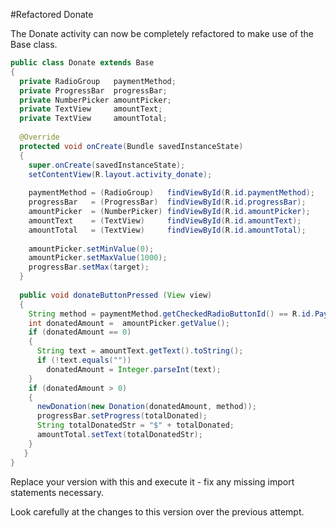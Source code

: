 #Refactored Donate

The Donate activity can now be completely refactored to make use of the Base class.

~~~java
public class Donate extends Base
{
  private RadioGroup   paymentMethod;
  private ProgressBar  progressBar;
  private NumberPicker amountPicker;
  private TextView     amountText;
  private TextView     amountTotal;
  
  @Override
  protected void onCreate(Bundle savedInstanceState)
  {
    super.onCreate(savedInstanceState);
    setContentView(R.layout.activity_donate);
    
    paymentMethod = (RadioGroup)   findViewById(R.id.paymentMethod);
    progressBar   = (ProgressBar)  findViewById(R.id.progressBar);
    amountPicker  = (NumberPicker) findViewById(R.id.amountPicker);
    amountText    = (TextView)     findViewById(R.id.amountText);
    amountTotal   = (TextView)     findViewById(R.id.amountTotal);
    
    amountPicker.setMinValue(0);
    amountPicker.setMaxValue(1000);
    progressBar.setMax(target);
  }
 
  public void donateButtonPressed (View view) 
  {
    String method = paymentMethod.getCheckedRadioButtonId() == R.id.PayPal ? "PayPal" : "Direct";
    int donatedAmount =  amountPicker.getValue();
    if (donatedAmount == 0)
    {
      String text = amountText.getText().toString();
      if (!text.equals(""))
        donatedAmount = Integer.parseInt(text);
    }
    if (donatedAmount > 0)
    {
      newDonation(new Donation(donatedAmount, method));
      progressBar.setProgress(totalDonated);
      String totalDonatedStr = "$" + totalDonated;
      amountTotal.setText(totalDonatedStr);
    }
   }
}

~~~

Replace your version with this and execute it - fix any missing import statements necessary.

Look carefully at the changes to this version over the previous attempt.

